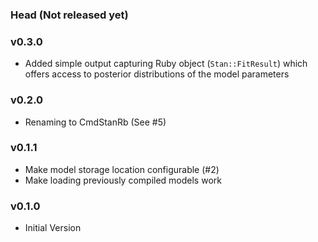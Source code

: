 ﻿### Head (Not released yet)

### v0.3.0
* Added simple output capturing Ruby object (`Stan::FitResult`) which offers
access to posterior distributions of the model parameters

### v0.2.0

* Renaming to CmdStanRb (See #5)

### v0.1.1

* Make model storage location configurable (#2)
* Make loading previously compiled models work

### v0.1.0

* Initial Version

